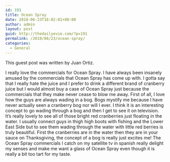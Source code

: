 ```yaml
---
id: 191
title: Ocean Spray
date: 2010-06-23T16:02:01+00:00
author: admin
layout: post
guid: http://thedailyevie.com/?p=191
permalink: /2010/06/23/ocean-spray/
categories:
  - General
---
```

This guest post was written by Juan Ortiz.

I really love the commercials for Ocean Spray. I have always been insanely amused by the commercials that Ocean Spray has come up with. I gotta say that I really hate the juice and I prefer to drink a different brand of cranberry juice but I would almost buy a case of Ocean Spray just because the commercials that they make never cease to blow me away. First of all, I love how the guys are always wading in a bog. Bogs mystify me because I have never actually seen a cranberry bog nor will I ever. I think it is an interesting concept to go wading through a bog and then I get to see it on television. It&#8217;s really lovely to see all of those bright red cranberries just floating in the water. I usually connect guys in thigh high boots with fishing and the Lower East Side but to see them wading through the water with little red berries is truly beautiful. First the cranberries are in the water then they are in your sauce on Thanksgiving, the concept of a bog is really just excites me! The Ocean Spray commercials I catch on my satellite tv in spanish really delight my senses and make me want a glass of Ocean Spray even though it is really a bit too tart for my taste.